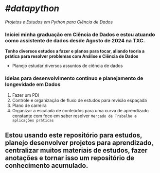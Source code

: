 # ___#datapython___
*Projetos e Estudos em Python para Ciência de Dados*

### Iniciei minha graduação em Ciência de Dados e estou atuando como assistente de dados desde Agosto de 2024 na TXC.

**Tenho diversos estudos a fazer e planos para tocar, aliando teoria a prática para resolver problemas com Análise e Ciência de Dados**

* Planejo estudar diversos assuntos de ciência de dados

### Ideias para desenvolvimento contínuo e planejamento de longevidade em Dados

1. Fazer um PDI
2. Controle e organização de fluxo de estudos para revisão espaçada
3. Plano de carreira
4. Organizar a escalada de conteúdos para uma curva de aprendizado constante com foco em saber resolver `Mercado de Trabalho e aplicações práticas`

## Estou usando este repositório para estudos, planejo desenvolver projetos para aprendizado, centralizar muitos materiais de estudos, fazer anotações e tornar isso um repositório de conhecimento acumulado.
